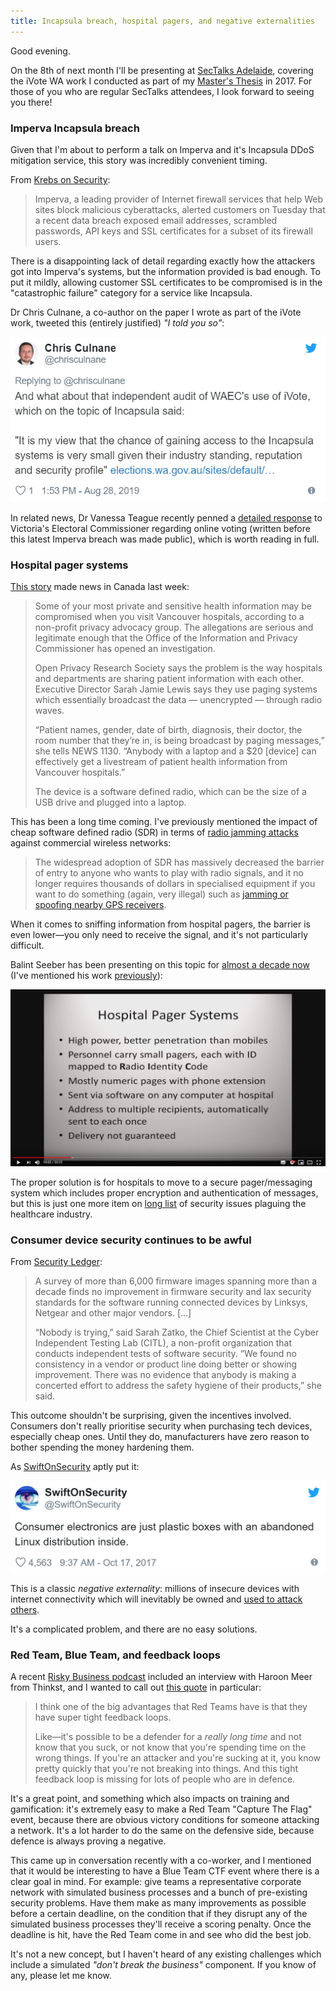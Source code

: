```yaml
---
title: Incapsula breach, hospital pagers, and negative externalities
---
```


Good evening.

On the 8th of next month I'll be presenting at [SecTalks Adelaide](https://www.meetup.com/en-AU/SecTalks-Adelaide/), covering the iVote WA work I conducted as part of my [Master's Thesis](https://markeldo.com/Email-update-Microsoft-manually-patches-17yo-executable-and-Mark's-thesis/) in 2017. For those of you who are regular SecTalks attendees, I look forward to seeing you there!

### Imperva Incapsula breach

Given that I'm about to perform a talk on Imperva and it's Incapsula DDoS mitigation service, this story was incredibly convenient timing.

From [Krebs on Security](https://krebsonsecurity.com/2019/08/cybersecurity-firm-imperva-discloses-breach/):

>Imperva, a leading provider of Internet firewall services that help Web sites block malicious cyberattacks, alerted customers on Tuesday that a recent data breach exposed email addresses, scrambled passwords, API keys and SSL certificates for a subset of its firewall users.

There is a disappointing lack of detail regarding exactly how the attackers got into Imperva's systems, but the information provided is bad enough. To put it mildly, allowing customer SSL certificates to be compromised is in the "catastrophic failure" category for a service like Incapsula.

Dr Chris Culnane, a co-author on the paper I wrote as part of the iVote work, tweeted this (entirely justified) *"I told you so"*:

<a href="https://twitter.com/chrisculnane/status/1166567064162709504"><img src="/images/culnane-incapsula-breach.PNG" alt="Tweet by Chris Culnane" class="tweet"/></a>

In related news, Dr Vanessa Teague recently penned a [detailed response](https://www.themandarin.com.au/114746-wheres-the-proof-internet-voting-is-secure-a-response-to-victorias-electoral-commissioner/) to Victoria's Electoral Commissioner regarding online voting (written before this latest Imperva breach was made public), which is worth reading in full.  

### Hospital pager systems

[This story](https://www.citynews1130.com/2019/09/09/its-angering-bcs-privacy-watchdog-investigating-claims-patient-info-compromised-at-vancouver-hospitals/) made news in Canada last week:

>Some of your most private and sensitive health information may be compromised when you visit Vancouver hospitals, according to a non-profit privacy advocacy group. The allegations are serious and legitimate enough that the Office of the Information and Privacy Commissioner has opened an investigation.
>
>Open Privacy Research Society says the problem is the way hospitals and departments are sharing patient information with each other. Executive Director Sarah Jamie Lewis says they use paging systems which essentially broadcast the data — unencrypted — through radio waves.
>
>“Patient names, gender, date of birth, diagnosis, their doctor, the room number that they’re in, is being broadcast by paging messages,” she tells NEWS 1130. “Anybody with a laptop and a $20 [device] can effectively get a livestream of patient health information from Vancouver hospitals.”
>
>The device is a software defined radio, which can be the size of a USB drive and plugged into a laptop.

This has been a long time coming. I've previously mentioned the impact of cheap software defined radio (SDR) in terms of [radio jamming attacks](https://markeldo.com/Email-update-ASDs-responsibilities-wireless-deauth-attacks-and-radio-jamming/) against commercial wireless networks:

>The widespread adoption of SDR has massively decreased the barrier of entry to anyone who wants to play with radio signals, and it no longer requires thousands of dollars in specialised equipment if you want to do something (again, very illegal) such as [jamming or spoofing nearby GPS receivers](https://www.rtl-sdr.com/spoofing-gps-locations-with-low-cost-tx-sdrs/).

When it comes to sniffing information from hospital pagers, the barrier is even lower—you only need to receive the signal, and it's not particularly difficult. 

Balint Seeber has been presenting on this topic for [almost a decade now](https://www.youtube.com/watch?v=pbgeLRvjirI&t=9m48s) (I've mentioned his work [previously](https://markeldo.com/Email-update-Aircraft-hacking-using-software-defined-radio/)):

[<img alt="Hospital Pager Systems" src="/images/balint-seeber-all-your-RFz_pagers.png" width="600">](https://www.youtube.com/watch?v=pbgeLRvjirI&t=9m48s)

The proper solution is for hospitals to move to a secure pager/messaging system which includes proper encryption and authentication of messages, but this is just one more item on [long list](https://www.theverge.com/2019/4/4/18293817/cybersecurity-hospitals-health-care-scan-simulation) of security issues plaguing the healthcare industry.

### Consumer device security continues to be awful

From [Security Ledger](https://securityledger.com/2019/08/huge-survey-of-firmware-finds-no-security-gains-in-15-years/):

>A survey of more than 6,000 firmware images spanning more than a decade finds no improvement in firmware security and lax security standards for the software running connected devices by Linksys, Netgear and other major vendors. [...]
>
>“Nobody is trying,” said Sarah Zatko, the Chief Scientist at the Cyber Independent Testing Lab (CITL), a non-profit organization that conducts independent tests of software security. “We found no consistency in a vendor or product line doing better or showing improvement. There was no evidence that anybody is making a concerted effort to address the safety hygiene of their products,” she said.

This outcome shouldn't be surprising, given the incentives involved. Consumers don't really prioritise security when purchasing tech devices, especially cheap ones. Until they do, manufacturers have zero reason to bother spending the money hardening them.

As [SwiftOnSecurity](https://twitter.com/SwiftOnSecurity/status/920078661235089408) aptly put it:

<a href="https://twitter.com/SwiftOnSecurity/status/920078661235089408"><img src="/images/swiftonsecurity-consumer-electronics.png" alt="Tweet by SwiftOnSecurity" class="tweet"/></a>

This is a classic *negative externality*: millions of insecure  devices with internet connectivity which will inevitably be owned and [used to attack others](https://www.csoonline.com/article/3258748/the-mirai-botnet-explained-how-teen-scammers-and-cctv-cameras-almost-brought-down-the-internet.html). 

It's a complicated problem, and there are no easy solutions.


### Red Team, Blue Team, and feedback loops

A recent [Risky Business podcast](https://risky.biz/) included an interview with Haroon Meer from Thinkst, and I wanted to call out [this quote](https://overcast.fm/+IbKxWEnpo/44:20) in particular: 

>I think one of the big advantages that Red Teams have is that they have super tight feedback loops. 
>
>Like—it's possible to be a defender for a *really long time* and not know that you suck, or not know that you're spending time on the wrong things. If you're an attacker and you're sucking at it, you know pretty quickly that you're not breaking into things. And this tight feedback loop is missing for lots of people who are in defence.

It's a great point, and something which also impacts on training and gamification: it's extremely easy to make a Red Team "Capture The Flag" event, because there are obvious victory conditions for someone attacking a network. It's a lot harder to do the same on the defensive side, because defence is always proving a negative.

This came up in conversation recently with a co-worker, and I mentioned that it would be interesting to have a Blue Team CTF event where there is a clear goal in mind. For example: give teams a representative corporate network with simulated business processes and a bunch of pre-existing security problems. Have them make as many improvements as possible before a certain deadline, on the condition that if they disrupt any of the simulated business processes they'll receive a scoring penalty. Once the deadline is hit, have the Red Team come in and see who did the best job.

It's not a new concept, but I haven't heard of any existing challenges which include a simulated *"don't break the business"* component. If you know of any, please let me know.